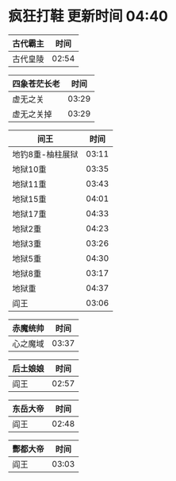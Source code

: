 # 疯狂打鞋 更新时间 04:40

| 古代霸主   | 时间    |
|--------|-------|
| 古代皇陵 | 02:54 |

| 四象苍茫长老   | 时间    |
|--------|-------|
| 虚无之关 | 03:29 |
| 虚无之关掉 | 03:29 |

| 间王   | 时间    |
|--------|-------|
| 地钓8重-柚柱展狱 | 03:11 |
| 地狱10重 | 03:35 |
| 地狱11重 | 03:43 |
| 地狱15重 | 04:01 |
| 地狱17重 | 04:33 |
| 地狱2重 | 04:23 |
| 地狱3重 | 03:26 |
| 地狱5重 | 04:30 |
| 地狱8重 | 03:17 |
| 地狱重 | 04:37 |
| 阎王 | 03:06 |

| 赤魔统帅   | 时间    |
|--------|-------|
| 心之魔域 | 03:37 |

| 后土娘娘   | 时间    |
|--------|-------|
| 阎王 | 02:57 |

| 东岳大帝   | 时间    |
|--------|-------|
| 阎王 | 02:48 |

| 酆都大帝   | 时间    |
|--------|-------|
| 阎王 | 03:03 |